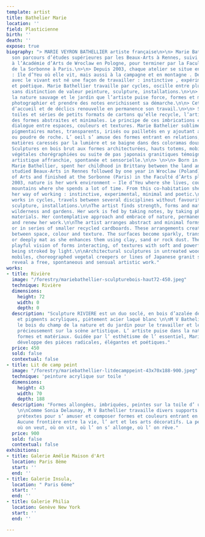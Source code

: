 ```yaml
---
template: artist
title: Bathelier Marie
location: ''
field: Plasticienne
birth: ''
death: ''
expose: true
biography: "> MARIE VEYRON BATHELLIER artiste française\n>\n> Marie Bathelier débute
  son parcours d’études supérieures par les Beaux-Arts à Rennes, suivi d’une année
  à l’Académie d’Arts de Wroclaw en Pologne, pour terminer par la Faculté d’Arts plastiques
  de la Sorbonne à Paris.\n>\n> Depuis 2003, chaque atelier se situe en pleine nature
  : île d’Yeu où elle vit, mais aussi à la campagne et en montagne . De ce voisinage
  avec le vivant est né une façon de travailler : instinctive , expérimentale et minimale
  et poétique. Marie Bathellier travaille par cycles, oscille entre plusieurs disciplines
  sans distinction de valeur peinture, sculpture, installations.\n>\n> C’est dans
  la nature sauvage et le jardin que l’artiste puise force, formes et matériaux. Collectionner,
  photographier et prendre des notes enrichissent sa démarche.\n\n> Cet état de contemplation,
  d’accueil et de déclics renouvelle en permanence son travail.\n>\n> Sur de grandes
  toiles et séries de petits formats de cartons qu’elle recycle, l’artiste agence
  des formes abstraites et minimales. Le principe de ces imbrications entraîne un
  dialogue entre espaces, couleurs et textures. Marie Bathelier sublime ses aplats
  pigmentaires mates, transparents, irisés ou pailletés en y ajoutant argile, sable
  ou poudre de roche. L’ oeil s’ amuse des formes entrant en relations, des jeux de
  matières caressés par la lumière et se baigne dans des coloramas doux et puissants.\n\n>
  Sculptures en bois brut aux formes architecturées, hauts totems, mobiles, lianes
  végétales chorégraphiées ou suite de pas japonais granitiques témoignent d’une pratique
  artistique affranchie, spontanée et sensorielle.\n\n> \n>\n> Born in July 1971,
  Marie Bathellier, spent her childhood in Brittany between the land and the sea.\n\nShe
  studied Beaux-Arts in Rennes followed by one year in Wroclaw (Poland) at the Academy
  of Arts and finished at the Sorbonne (Paris) in the Faculté d’Arts plastiques;\n\nSince
  2003, nature is her work environment – Ile d’Yeu where she lives, country side and
  mountains where she spends a lot of time. From this co-habitation she has drawn
  her way of working : instinctive, experimental, minimal and poetic.\n\nMarie Bathellier
  works in cycles, travels between several disciplines without favouritism – painting,
  sculpture, installations.\n\nThe artist finds strength, forms and materials in the
  wilderness and gardens. Her work is fed by taking notes, by taking photos, collecting
  materials. Her contemplative approach and embrace of nature, permanently stimulate
  and renew her work.\n\nThe artist arranges abstract and minimal forms on large canvases
  or in series of smaller recycled cardboards. These arrangements create a dialogue
  between space, colour and texture. The surfaces become sparkly, transparent, pearly
  or deeply mat as she enhances them using clay, sand or rock dust. They become a
  playful vision of forms interacting, of textures with soft and powerful colour palettes
  being stroked by light.\n\nArchitectural sculptures in untreated wood, totems poles,
  mobiles, choreographed vegetal creepers or lines of Japanese granit stepping stones
  reveal a free, spontaneous and sensual artistic work."
works:
- title: Rivière
  image: "/forestry/mariebathellier-sculpturebois-haut72-450.jpeg"
  technique: Rivière
  dimensions:
    height: 72
    width: 0
    depth: 0
  description: "Sculpture RIVIERE est un duo soclé, en bois d’azalée des Hautes Pyrénées
    et pigments acryliques, piètement acier laqué blanc \n\nM V Bathelier fait sortir
    le bois du champ de la nature et du jardin pour le travailler et le présenter
    précieusement sur la scène artistique. L’ artiste puise dans la nature forces,
    formes et matériaux. Guidée par l’ esthétisme de l’ essentiel, Marie Bathelier
    développe des pièces radicales, élégantes et poétiques."
  price: 450
  sold: false
  contextual: false
- title: Lit de camp peint
  image: "/forestry/mariebathellier-litdecamppeint-43x70x188-900.jpeg"
  technique: 'peinture acrylique sur toile '
  dimensions:
    height: 43
    width: 70
    depth: 188
  description: "Formes allongées, imbriquées, peintes sur la toile d’ un lit de camp,
    \n\nComme Sonia Delaunay, M V Bathellier travaille divers supports , variant les
    prétextes pour s’ amuser et composer formes et couleurs entrant en relations.
    Aucune frontière entre la vie, l’ art et les arts décoratifs. La peinture c’ est
    où on veut, où on vit, où l’ on s’ allonge, où l’ on rêve."
  price: 900
  sold: false
  contextual: false
exhibitions:
- title: Galerie Amélie Maison d'Art
  location: Paris 8ème
  start: ''
  end: ''
- title: Galerie Insula,
  location: " Paris 6ème"
  start: ''
  end: ''
- title: Galerie Philia
  location: Genève New York
  start: ''
  end: ''

---
```

